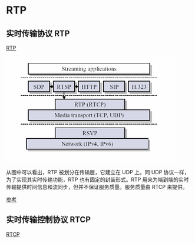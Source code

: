 # RTP

## 实时传输协议 RTP

[RTP](https://zh.wikipedia.org/wiki/实时传输协议)

![](assets/20190731103729933_3315.png)

从图中可以看出，RTP 被划分在传输层，它建立在 UDP 上。同 UDP 协议一样，为了实现其实时传输功能，RTP 也有固定的封装形式。RTP 用来为端到端的实时传输提供时间信息和流同步，但并不保证服务质量。服务质量由 RTCP 来提供。

[参考](https://github.com/babosa/Course/blob/master/流媒体传输控制协议(RTSP%20RTP%20SDP)详解/rtp.md)

## 实时传输控制协议 RTCP

[RTCP](https://zh.wikipedia.org/wiki/实时传输控制协议)

